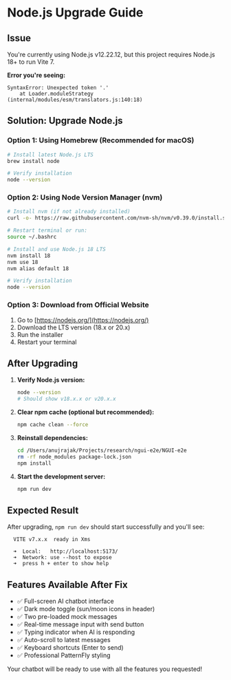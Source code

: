 # Node.js Upgrade Guide

## Issue

You're currently using Node.js v12.22.12, but this project requires Node.js 18+ to run Vite 7.

**Error you're seeing:**

```
SyntaxError: Unexpected token '.'
    at Loader.moduleStrategy (internal/modules/esm/translators.js:140:18)
```

## Solution: Upgrade Node.js

### Option 1: Using Homebrew (Recommended for macOS)

```bash
# Install latest Node.js LTS
brew install node

# Verify installation
node --version
```

### Option 2: Using Node Version Manager (nvm)

```bash
# Install nvm (if not already installed)
curl -o- https://raw.githubusercontent.com/nvm-sh/nvm/v0.39.0/install.sh | bash

# Restart terminal or run:
source ~/.bashrc

# Install and use Node.js 18 LTS
nvm install 18
nvm use 18
nvm alias default 18

# Verify installation
node --version
```

### Option 3: Download from Official Website

1. Go to [https://nodejs.org/](https://nodejs.org/)
2. Download the LTS version (18.x or 20.x)
3. Run the installer
4. Restart your terminal

## After Upgrading

1. **Verify Node.js version:**

   ```bash
   node --version
   # Should show v18.x.x or v20.x.x
   ```

2. **Clear npm cache (optional but recommended):**

   ```bash
   npm cache clean --force
   ```

3. **Reinstall dependencies:**

   ```bash
   cd /Users/anujrajak/Projects/research/ngui-e2e/NGUI-e2e
   rm -rf node_modules package-lock.json
   npm install
   ```

4. **Start the development server:**
   ```bash
   npm run dev
   ```

## Expected Result

After upgrading, `npm run dev` should start successfully and you'll see:

```
  VITE v7.x.x  ready in Xms

  ➜  Local:   http://localhost:5173/
  ➜  Network: use --host to expose
  ➜  press h + enter to show help
```

## Features Available After Fix

- ✅ Full-screen AI chatbot interface
- ✅ Dark mode toggle (sun/moon icons in header)
- ✅ Two pre-loaded mock messages
- ✅ Real-time message input with send button
- ✅ Typing indicator when AI is responding
- ✅ Auto-scroll to latest messages
- ✅ Keyboard shortcuts (Enter to send)
- ✅ Professional PatternFly styling

Your chatbot will be ready to use with all the features you requested!

